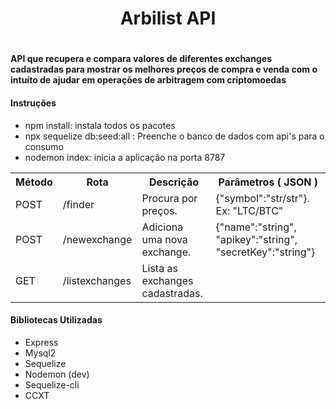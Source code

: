 <h1 align="center"> Arbilist API </h1>

# <h4>API que recupera e compara valores de diferentes exchanges cadastradas para mostrar os melhores preços de compra e venda com o intuíto de ajudar em operações de arbitragem com criptomoedas</h4> 

<h4>Instruções</h4>
  <ul>
    <li>npm install: instala todos os pacotes</li>
    <li>npx sequelize db:seed:all : Preenche o banco de dados com api's para o consumo</li>
    <li>nodemon index: inicia a aplicação na porta 8787</li>
  </ul>
</h4>

<div>
  <table>
    <tbody><tr>
      <th>Método</th>
      <th>Rota</th>
      <th>Descrição</th>
      <th>Parâmetros ( JSON )</th>
    </tr>
    <tr>
      <td>POST</td>
      <td>/finder</td>
      <td>Procura por preços. </td>
      <td> {"symbol":"str/str"}. Ex: "LTC/BTC" </td>
    </tr>
    <tr>
      <td>POST</td>
      <td>/newexchange</td>
      <td>Adiciona uma nova exchange. </td>
      <td> {"name":"string", "apikey":"string", "secretKey":"string"}</td>
    </tr>
    <tr>
      <td>GET</td>
      <td>/listexchanges</td>
      <td>Lista as exchanges cadastradas. </td>
    </tr>
  </tbody></table>
  
  <h4>Bibliotecas Utilizadas</h4>
 
  <ul>
    <li>Express</li>
    <li>Mysql2</li>
    <li>Sequelize</li>
    <li>Nodemon (dev)</li>
    <li>Sequelize-cli</li>
    <li>CCXT</li>
  </ul>
</div>


